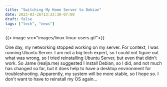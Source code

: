 ```yaml
---
title: "Switching My Home Server to Debian"
date: 2023-03-26T13:33:38-07:00
draft: false
tags: ["tech", "news"]
---
```


{{< image src="images/linux-linux-users.gif">}}

One day, my networking stopped working on my server. For context, I was running Ubuntu Server. I am not a big tech expert, so I could not figure out what was wrong, so I tried reinstalling Ubuntu Server, but even that didn't work. So Jame (realja.me) suggested I install Debian, so I did, and not much has changed so far, but it does help to have a desktop environment for troubleshooting. Apparently, my system will be more stable, so I hope so. I don't want to have to reinstall my OS again...